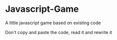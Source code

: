 # Javascript-Game
A little javascript game based on existing code

Don't copy and paste the code, read it and rewrite it

